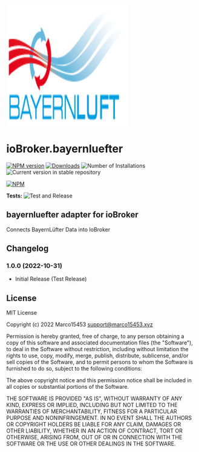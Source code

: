 ![Logo](admin/bayernluefter.png)
# ioBroker.bayernluefter

[![NPM version](https://img.shields.io/npm/v/iobroker.bayernluefter.svg)](https://www.npmjs.com/package/iobroker.bayernluefter)
[![Downloads](https://img.shields.io/npm/dm/iobroker.bayernluefter.svg)](https://www.npmjs.com/package/iobroker.bayernluefter)
![Number of Installations](https://iobroker.live/badges/bayernluefter-installed.svg)
![Current version in stable repository](https://iobroker.live/badges/bayernluefter-stable.svg)

[![NPM](https://nodei.co/npm/iobroker.bayernluefter.png?downloads=true)](https://nodei.co/npm/iobroker.bayernluefter/)

**Tests:** ![Test and Release](https://github.com/Marco15453/ioBroker.bayernluefter/workflows/Test%20and%20Release/badge.svg)

## bayernluefter adapter for ioBroker

Connects BayernLüfter Data into IoBroker

## Changelog
<!--
	Placeholder for the next version (at the beginning of the line):
	### **WORK IN PROGRESS**
-->
### 1.0.0 (2022-10-31)
* Initial Release (Test Release)

## License
MIT License

Copyright (c) 2022 Marco15453 <support@marco15453.xyz>

Permission is hereby granted, free of charge, to any person obtaining a copy
of this software and associated documentation files (the "Software"), to deal
in the Software without restriction, including without limitation the rights
to use, copy, modify, merge, publish, distribute, sublicense, and/or sell
copies of the Software, and to permit persons to whom the Software is
furnished to do so, subject to the following conditions:

The above copyright notice and this permission notice shall be included in all
copies or substantial portions of the Software.

THE SOFTWARE IS PROVIDED "AS IS", WITHOUT WARRANTY OF ANY KIND, EXPRESS OR
IMPLIED, INCLUDING BUT NOT LIMITED TO THE WARRANTIES OF MERCHANTABILITY,
FITNESS FOR A PARTICULAR PURPOSE AND NONINFRINGEMENT. IN NO EVENT SHALL THE
AUTHORS OR COPYRIGHT HOLDERS BE LIABLE FOR ANY CLAIM, DAMAGES OR OTHER
LIABILITY, WHETHER IN AN ACTION OF CONTRACT, TORT OR OTHERWISE, ARISING FROM,
OUT OF OR IN CONNECTION WITH THE SOFTWARE OR THE USE OR OTHER DEALINGS IN THE
SOFTWARE.
